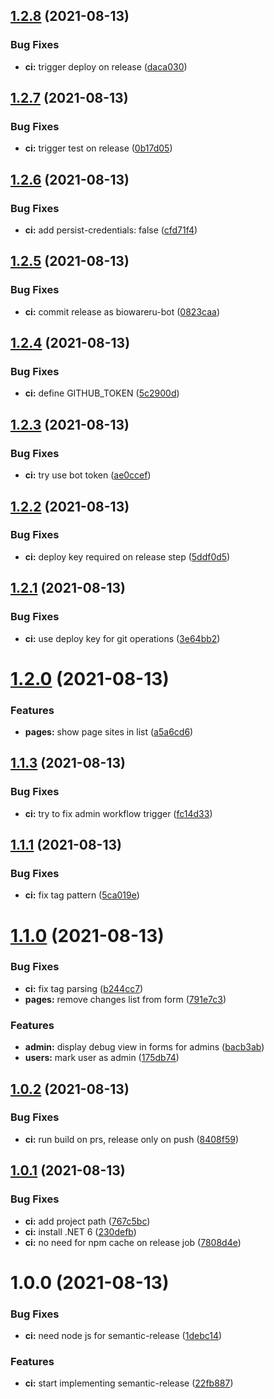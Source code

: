 ## [1.2.8](https://github.com/BioWareRu/BioEngine/compare/v1.2.7...v1.2.8) (2021-08-13)


### Bug Fixes

* **ci:** trigger deploy on release ([daca030](https://github.com/BioWareRu/BioEngine/commit/daca030509c6f801f33ac1b3b94224a68a2462f8))

## [1.2.7](https://github.com/BioWareRu/BioEngine/compare/v1.2.6...v1.2.7) (2021-08-13)


### Bug Fixes

* **ci:** trigger test on release ([0b17d05](https://github.com/BioWareRu/BioEngine/commit/0b17d052effab0abb5b01f9eff874f47a021607a))

## [1.2.6](https://github.com/BioWareRu/BioEngine/compare/v1.2.5...v1.2.6) (2021-08-13)


### Bug Fixes

* **ci:** add persist-credentials: false ([cfd71f4](https://github.com/BioWareRu/BioEngine/commit/cfd71f44947ded279ccc08bdaac0a48c4a2d4af7))

## [1.2.5](https://github.com/BioWareRu/BioEngine/compare/v1.2.4...v1.2.5) (2021-08-13)


### Bug Fixes

* **ci:** commit release as biowareru-bot ([0823caa](https://github.com/BioWareRu/BioEngine/commit/0823caa78436074f02c871d8648d7d37cfa953fd))

## [1.2.4](https://github.com/BioWareRu/BioEngine/compare/v1.2.3...v1.2.4) (2021-08-13)


### Bug Fixes

* **ci:** define GITHUB_TOKEN ([5c2900d](https://github.com/BioWareRu/BioEngine/commit/5c2900d2760ed2be5ba7a519de261c7db7c0cf26))

## [1.2.3](https://github.com/BioWareRu/BioEngine/compare/v1.2.2...v1.2.3) (2021-08-13)


### Bug Fixes

* **ci:** try use bot token ([ae0ccef](https://github.com/BioWareRu/BioEngine/commit/ae0ccef1b7a2c594245fadcda272f1d8412b2218))

## [1.2.2](https://github.com/BioWareRu/BioEngine/compare/v1.2.1...v1.2.2) (2021-08-13)


### Bug Fixes

* **ci:** deploy key required on release step ([5ddf0d5](https://github.com/BioWareRu/BioEngine/commit/5ddf0d560d40badc789bc28c2f8fd72d7c8db439))

## [1.2.1](https://github.com/BioWareRu/BioEngine/compare/v1.2.0...v1.2.1) (2021-08-13)


### Bug Fixes

* **ci:** use deploy key for git operations ([3e64bb2](https://github.com/BioWareRu/BioEngine/commit/3e64bb221d54c8bae234251afa4e38fcdbb4a997))

# [1.2.0](https://github.com/BioWareRu/BioEngine/compare/v1.1.5...v1.2.0) (2021-08-13)


### Features

* **pages:** show page sites in list ([a5a6cd6](https://github.com/BioWareRu/BioEngine/commit/a5a6cd6159a879805ae080da2259ae2daa76efa3))

## [1.1.3](https://github.com/BioWareRu/BioEngine/compare/v1.1.2...v1.1.3) (2021-08-13)


### Bug Fixes

* **ci:** try to fix admin workflow trigger ([fc14d33](https://github.com/BioWareRu/BioEngine/commit/fc14d331a6e64afaa6f5d4e9573ddf860990ece1))

## [1.1.1](https://github.com/BioWareRu/BioEngine/compare/v1.1.0...v1.1.1) (2021-08-13)


### Bug Fixes

* **ci:** fix tag pattern ([5ca019e](https://github.com/BioWareRu/BioEngine/commit/5ca019e1f868d2a0c15e4b0f236ef7c04bada884))

# [1.1.0](https://github.com/BioWareRu/BioEngine/compare/v1.0.2...v1.1.0) (2021-08-13)


### Bug Fixes

* **ci:** fix tag parsing ([b244cc7](https://github.com/BioWareRu/BioEngine/commit/b244cc7144c7367e69a94ece7bfc5166bb2f2216))
* **pages:** remove changes list from form ([791e7c3](https://github.com/BioWareRu/BioEngine/commit/791e7c3c3fec3bef237f7a07522c5e15cb5e6bab))


### Features

* **admin:** display debug view in forms for admins ([bacb3ab](https://github.com/BioWareRu/BioEngine/commit/bacb3ab085339ba8040b5180a2fe23c1366f1b01))
* **users:** mark user as admin ([175db74](https://github.com/BioWareRu/BioEngine/commit/175db7450cba291c66916350ef92026567d286f8))

## [1.0.2](https://github.com/BioWareRu/BioEngine/compare/v1.0.1...v1.0.2) (2021-08-13)


### Bug Fixes

* **ci:** run build on prs, release only on push ([8408f59](https://github.com/BioWareRu/BioEngine/commit/8408f59a924c70dcc903f3217a8b36a75aefa82c))

## [1.0.1](https://github.com/BioWareRu/BioEngine/compare/v1.0.0...v1.0.1) (2021-08-13)


### Bug Fixes

* **ci:** add project path ([767c5bc](https://github.com/BioWareRu/BioEngine/commit/767c5bc4dce7d15e2e2289706f3e6e6fdd1b0da3))
* **ci:** install .NET 6 ([230defb](https://github.com/BioWareRu/BioEngine/commit/230defb1f3c0354738f82dd375d4e07f0ee93345))
* **ci:** no need for npm cache on release job ([7808d4e](https://github.com/BioWareRu/BioEngine/commit/7808d4e323ad032243c8b449322ac5f86201b88f))

# 1.0.0 (2021-08-13)


### Bug Fixes

* **ci:** need node js for semantic-release ([1debc14](https://github.com/BioWareRu/BioEngine/commit/1debc1415ff50fe26ffbf3446d771fcf8c2d67ff))


### Features

* **ci:** start implementing semantic-release ([22fb887](https://github.com/BioWareRu/BioEngine/commit/22fb887d7fc685e726316843184adfc5eaa9c909))
